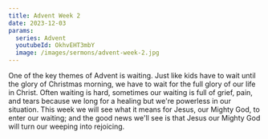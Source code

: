```yaml
---
title: Advent Week 2
date: 2023-12-03
params:
  series: Advent
  youtubeId: OkhvEHT3mbY
  image: /images/sermons/advent-week-2.jpg
---
```


One of the key themes of Advent is waiting. Just like kids have to wait until the glory of Christmas morning, we have to wait for the full glory of our life in Christ. Often waiting is hard, sometimes our waiting is full of grief, pain, and tears because we long for a healing but we're powerless in our situation. This week we will see what it means for Jesus, our Mighty God, to enter our waiting; and the good news we'll see is that Jesus our Mighty God will turn our weeping into rejoicing.
